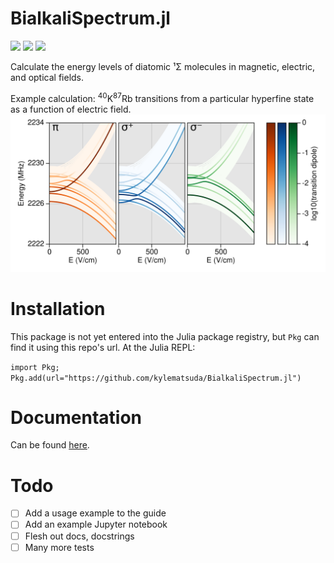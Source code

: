 # BialkaliSpectrum.jl

[![](https://img.shields.io/badge/docs-dev-blue.svg)](https://kylematsuda.github.io/BialkaliSpectrum.jl/dev)
[![](https://github.com/kylematsuda/BialkaliSpectrum.jl/workflows/CI/badge.svg)](https://github.com/kylematsuda/BialkaliSpectrum.jl/actions?query=worflow:CI)
[![](https://img.shields.io/badge/license-MIT-green)](https://github.com/kylematsuda/BialkaliSpectrum.jl/blob/main/LICENSE.md)

Calculate the energy levels of diatomic ¹Σ molecules in magnetic, electric, and optical fields.

Example calculation: ${}^{40}\text{K}^{87}\text{Rb}$ transitions from a particular hyperfine state as a function of electric field. 
![](./docs/src/krb_transitions_vs_E_bypol.png)

# Installation

This package is not yet entered into the Julia package registry,
but `Pkg` can find it using this repo's url. At the Julia REPL:

`import Pkg; Pkg.add(url="https://github.com/kylematsuda/BialkaliSpectrum.jl")`

# Documentation

Can be found [here](https://kylematsuda.github.io/BialkaliSpectrum.jl/dev/).

# Todo
- [ ] Add a usage example to the guide
- [ ] Add an example Jupyter notebook
- [ ] Flesh out docs, docstrings
- [ ] Many more tests
